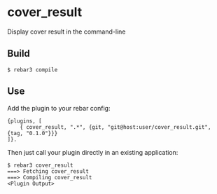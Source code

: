 cover_result
=====

Display cover result in the command-line

Build
-----

    $ rebar3 compile

Use
---

Add the plugin to your rebar config:

    {plugins, [
        { cover_result, ".*", {git, "git@host:user/cover_result.git", {tag, "0.1.0"}}}
    ]}.

Then just call your plugin directly in an existing application:


    $ rebar3 cover_result
    ===> Fetching cover_result
    ===> Compiling cover_result
    <Plugin Output>
